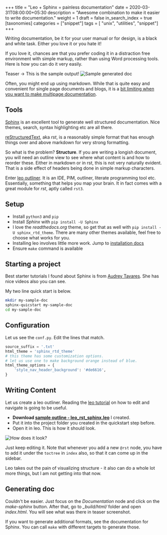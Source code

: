 +++
title = "Leo + Sphinx = painless documentation"
date = 2020-03-31T08:00:00+05:30
description = "Awesome combination to make it easier to write documentation."
weight = 1
draft = false
in_search_index = true
[taxonomies]
categories = ["snippet"]
tags = [ "unix", "utilities",  "snippet"]
+++

Writing documentation, be it for your user manual or for design, is a black and white
task. Either you love it or you hate it!

If you love it, chances are that you prefer coding it in a distraction free environment
with simple markup, rather than using Word processing tools. Here is how you can do
it very easily.

<!-- more -->

Teaser -> This is the sample output!
![Sample generated doc](02.png)

Often, you might end up using markdown. While that is quite easy and convenient for
single page documents and blogs, it is a [bit limiting when you want to make multipage
documentation](https://www.ericholscher.com/blog/2016/mar/15/dont-use-markdown-for-technical-docs/).

## Tools

[Sphinx](https://www.sphinx-doc.org/en/master/) is an excellent tool to generate
well structured documentation. Nice themes, search, syntax highlighting etc are all there.

[reStructuredText](https://docutils.sourceforge.io/rst.html), aka *rst*, is a reasonably simple
format that has enough things over and above markdown for very strong formatting.

So what is the problem? **Structure**. If you are writing a longish document, you will need
an outline view to see where what content is and how to reorder these. Either in markdown
or in rst, this is not very naturally evident. That is a side effect of headers being done
in simple markup characters.

Enter [leo outliner](http://leoeditor.com/). It is an IDE, PIM, outliner, literate programming tool etc.
Essentially, something that helps you map your brain. It in fact comes with a great module for *rst*, aptly
called ``rst3``.

## Setup

- Install ``python3`` and ``pip``
- Install *Sphinx* with ``pip install -U Sphinx``
- I love the _readthedocs.org_ theme, so get that as well with ``pip install -U sphinx_rtd_theme``.
  There are many other themes available, feel free to choose what works for you.
- Installing leo involves little more work. Jump to [installation docs](http://leoeditor.com/installing.html)
- Ensure ``make`` command is available

## Starting a project

Best starter tutorials I found about Sphinx is from [Audrey Tavares](https://techwritingmatters.com/documenting-with-sphinx-tutorial-intro-overview). She has nice videos also you can see.

My two line quick start is below.
```sh
mkdir my-sample-doc
sphinx-quicstart my-sample-doc
cd my-sample-doc
```

## Configuration
Let us see the ``conf.py``. Edit the lines that match.
```python
source_suffix = '.txt'
html_theme = 'sphinx_rtd_theme'
# this theme has some customization options.
# let us use one to make background orange instead of blue.
html_theme_options = {
    'style_nav_header_background': '#de6616',
}
```

## Writing Content

Let us create a leo outliner. Reading the [leo tutorial](http://leoeditor.com/tutorial-basics.html) on 
how to edit and navigate is going to be useful.

- **Download [sample outline - leo_rst_sphinx.leo](leo_rst_sphinx.leo)** I created.
- Put it into the project folder you created in the quickstart step before.
- Open it in leo. This is how it should look.

![How does it look?](01.png)

Just keep editing it. Note that whenever you add a new ``@rst`` node, you have to add it under the
``toctree`` in ``index`` also, so that it can come up in the sidebar.

Leo takes out the pain of visualizing structure - it also can do a whole lot more things, but I am
not getting into that now.

## Generating doc

Couldn't be easier. Just focus on the 
_Documentation_ node and click on the _make-sphinx_ button. After that, go to
*_build/html/* folder and open _index.html_. You will see what was there in teaser
screenshot. 


If you want to generate additional formats, see the documentation for Sphinx. You
can call ``make`` with different targets to generate those.
